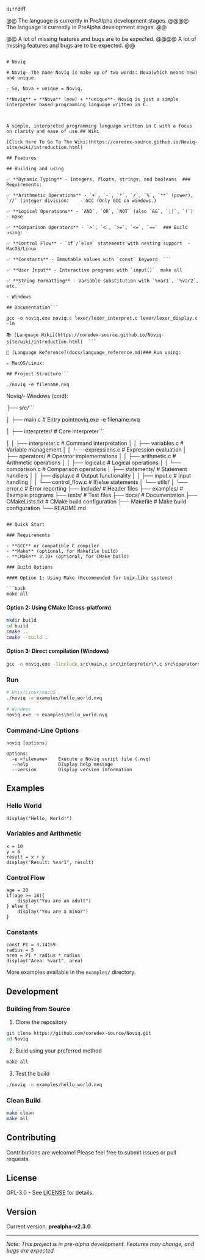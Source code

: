 ```diff```diff

@@ The language is currently in PreAlpha development stages. @@@@ The language is currently in PreAlpha development stages. @@

@@ A lot of missing features and bugs are to be expected.    @@@@ A lot of missing features and bugs are to be expected.    @@

``````

# Noviq

# Noviq- The name Noviq is make up of two words: Nova(which means new) and unique.

- So, Nova + unique = Noviq.

**Noviq** = **Nova** (new) + **unique**- Noviq is just a simple interpreter based programming language written in C.



A simple, interpreted programming language written in C with a focus on clarity and ease of use.## Wiki

[Click Here To Go To The Wiki](https://coredex-source.github.io/Noviq-site/wiki/introduction.html)

## Features

## Building and using

✅ **Dynamic Typing** - Integers, floats, strings, and booleans  ### Requirements:

✅ **Arithmetic Operations** - `+`, `-`, `*`, `/`, `%`, `**` (power), `//` (integer division)    - GCC (Only GCC on windows.)

✅ **Logical Operations** - `AND`, `OR`, `NOT` (also `&&`, `||`, `!`)    - make

✅ **Comparison Operators** - `>`, `<`, `>=`, `<=`, `==`  ### Build using:

✅ **Control Flow** - `if`/`else` statements with nesting support  - MacOS/Linux

✅ **Constants** - Immutable values with `const` keyword  ```

✅ **User Input** - Interactive programs with `input()`  make all

✅ **String Formatting** - Variable substitution with `%var1`, `%var2`, etc.```

- Windows

## Documentation```

gcc -o noviq.exe noviq.c lexer/lexer_interpret.c lexer/lexer_display.c -lm

📚 [Language Wiki](https://coredex-source.github.io/Noviq-site/wiki/introduction.html)  ```

📖 [Language Reference](docs/language_reference.md)### Run using:

- MacOS/Linux:

## Project Structure```

./noviq -e filename.nvq

``````

Noviq/- Windows (cmd):

├── src/```

│   ├── main.c                  # Entry pointnoviq.exe -e filename.nvq

│   ├── interpreter/            # Core interpreter```

│   │   ├── interpreter.c       # Command interpretation
│   │   ├── variables.c         # Variable management
│   │   └── expressions.c       # Expression evaluation
│   ├── operators/              # Operator implementations
│   │   ├── arithmetic.c        # Arithmetic operations
│   │   ├── logical.c           # Logical operations
│   │   └── comparison.c        # Comparison operations
│   ├── statements/             # Statement handlers
│   │   ├── display.c           # Output functionality
│   │   ├── input.c             # Input handling
│   │   └── control_flow.c      # If/else statements
│   └── utils/
│       └── error.c             # Error reporting
├── include/                     # Header files
├── examples/                    # Example programs
├── tests/                       # Test files
├── docs/                        # Documentation
├── CMakeLists.txt              # CMake build configuration
├── Makefile                    # Make build configuration
└── README.md
```

## Quick Start

### Requirements

- **GCC** or compatible C compiler
- **Make** (optional, for Makefile build)
- **CMake** 3.10+ (optional, for CMake build)

### Build Options

#### Option 1: Using Make (Recommended for Unix-like systems)

```bash
make all
```

#### Option 2: Using CMake (Cross-platform)

```bash
mkdir build
cd build
cmake ..
cmake --build .
```

#### Option 3: Direct compilation (Windows)

```cmd
gcc -o noviq.exe -Iinclude src\main.c src\interpreter\*.c src\operators\*.c src\statements\*.c src\utils\*.c -lm
```

### Run

```bash
# Unix/Linux/macOS
./noviq -e examples/hello_world.nvq

# Windows
noviq.exe -e examples\hello_world.nvq
```

### Command-Line Options

```
noviq [options]

Options:
  -e <filename>    Execute a Noviq script file (.nvq)
  --help           Display help message
  --version        Display version information
```

## Examples

### Hello World

```noviq
display("Hello, World!")
```

### Variables and Arithmetic

```noviq
x = 10
y = 5
result = x + y
display("Result: %var1", result)
```

### Control Flow

```noviq
age = 20
if(age >= 18){
    display("You are an adult")
} else {
    display("You are a minor")
}
```

### Constants

```noviq
const PI = 3.14159
radius = 5
area = PI * radius * radius
display("Area: %var1", area)
```

More examples available in the `examples/` directory.

## Development

### Building from Source

1. Clone the repository
```bash
git clone https://github.com/coredex-source/Noviq.git
cd Noviq
```

2. Build using your preferred method
```bash
make all
```

3. Test the build
```bash
./noviq -e examples/hello_world.nvq
```

### Clean Build

```bash
make clean
make all
```

## Contributing

Contributions are welcome! Please feel free to submit issues or pull requests.

## License

GPL-3.0 - See [LICENSE](LICENSE) for details.

## Version

Current version: **prealpha-v2.3.0**

---

*Note: This project is in pre-alpha development. Features may change, and bugs are expected.*
